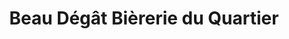 ---
title: "Beau Dégât Bièrerie du Quartier"
url: /montreal/beau-degat-biererie-du-quartier/
shop: beverages
---